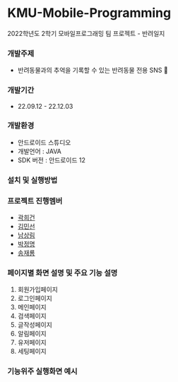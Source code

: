 # KMU-Mobile-Programming
2022학년도 2학기 모바일프로그래밍 팀 프로젝트 - 반려일지

### 개발주제
- 반려동물과의 추억을 기록할 수 있는 반려동물 전용 SNS :iphone:

### 개발기간
- 22.09.12 - 22.12.03

### 개발환경
- 안드로이드 스튜디오
- 개발언어 : JAVA
- SDK 버전 : 안드로이드 12

### 설치 및 실행방법


### 프로젝트 진행멤버
- [곽희건](https://github.com/VarGun)
- [김민선](https://github.com/CLM-BONNY)
- [남상림](https://github.com/Sanglim00)
- [박정명](https://github.com/j-myeong)
- [송재룡](https://github.com/ft-jasong)

### 페이지별 화면 설명 및 주요 기능 설명
1. 회원가입페이지
2. 로그인페이지
3. 메인페이지
4. 검색페이지
5. 글작성페이지
6. 알림페이지
7. 유저페이지
8. 세팅페이지

### 기능위주 실행화면 예시
